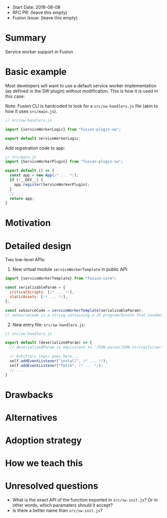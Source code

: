 * Start Date: 2018-08-08
* RFC PR: (leave this empty)
* Fusion Issue: (leave this empty)

# Summary

Service worker support in Fusion

# Basic example

Most developers will want to use a default service worker implementation (as defined in the SW plugin) without modification. This is how it is used in this case:

Note: Fusion CLI is hardcoded to look for a `src/sw-handlers.js` file (akin to how it uses `src/main.js`).
```js
// src/sw-handlers.js

import {serviceWorkerLogic} from "fusion-plugin-sw";

export default serviceWorkerLogic;
```

Add registration code to app:
```js
// src/main.js
import {ServiceWorkerPlugin} from "fusion-plugin-sw";

export default () => {
  const app = new App(/* ... */);
  if (!__DEV__) {
    app.register(ServiceWorkerPlugin);
  }
  // ...
  return app;
}

```

# Motivation

<!--
Why are we doing this? What use cases does it support? What is the expected
outcome?

Please focus on explaining the motivation so that if this RFC is not accepted,
the motivation could be used to develop alternative solutions. In other words,
enumerate the constraints you are trying to solve without coupling them too
closely to the solution you have in mind.
-->

# Detailed design

Two low-level APIs:

1) New virtual module `serviceWorkerTemplate` in public API:

```js
import {serviceWorkerTemplate} from "fusion-core";

const serializableParam = {
  criticalScripts: [/* ... */],
  staticAssets: [/* ... */],
};

const swSourceCode = serviceWorkerTemplate(serializableParam);
// swSourceCode is a string containing a JS program/bundle that invokes the default exported function from "src/sw-handlers.js" with `serializableParam`
```

2) New entry file: `src/sw-handlers.js`:
```js
// src/sw-handlers.js

export default (deserializedParam) => {
  // deserializedParam is equivalent to `JSON.parse(JSON.stringify(serializableParam))`

  // Arbitrary logic goes here...
  self.addEventListener("install", /* ... */);
  self.addEventListener("fetch", /* ... */);
  // ...
}
```

<!--
This is the bulk of the RFC. Explain the design in enough detail for somebody
familiar with Fusion to understand, and for somebody familiar with the
implementation to implement. This should get into specifics and corner-cases,
and include examples of how the feature is used. Any new terminology should be
defined here.
-->

# Drawbacks

<!--
Why should we _not_ do this? Please consider:

* implementation cost, both in term of code size and complexity
* whether the proposed feature can be implemented in user space
* the impact on teaching people Fusion
* integration of this feature with other existing and planned features
* cost of migrating existing Fusion applications (is it a breaking change?)

There are tradeoffs to choosing any path. Attempt to identify them here.
-->

# Alternatives

<!--
What other designs have been considered? What is the impact of not doing this?
-->

# Adoption strategy

<!--
If we implement this proposal, how will existing Fusion developers adopt it? Is
this a breaking change? Can we write a codemod? Should we coordinate with
other projects or libraries?
-->

# How we teach this

<!--
What names and terminology work best for these concepts and why? How is this
idea best presented? As a continuation of existing Fusion patterns?

Would the acceptance of this proposal mean the Fusion documentation must be
re-organized or altered? Does it change how Fusion is taught to new developers
at any level?

How should this feature be taught to existing Fusion developers?
-->

# Unresolved questions

- What is the exact API of the function exported in `src/sw-init.js`? Or in other words, which paramaters should it accept?
- Is there a better name than `src/sw-init.js`?
